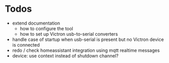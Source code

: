 # Todos
- extend documentation
  - how to configure the tool
  - how to set up Victron usb-to-serial converters
- handle case of startup when usb-serial is present but no Victron device is connected
- redo / check homeassistant integration using mqtt realtime messages
- device: use context instead of shutdown channel?